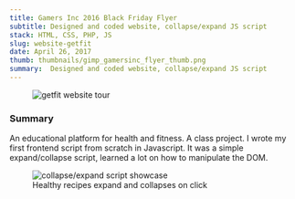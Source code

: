 ```yaml
---
title: Gamers Inc 2016 Black Friday Flyer
subtitle: Designed and coded website, collapse/expand JS script
stack: HTML, CSS, PHP, JS
slug: website-getfit
date: April 26, 2017
thumb: thumbnails/gimp_gamersinc_flyer_thumb.png
summary:  Designed and coded website, collapse/expand JS script
---
```


<figure class="image-body image-body-large">
    <img src="./assets/website-getfit/getfit-homepage-tour.gif" alt="getfit website tour" class="large-image" />
</figure>

<div class="text-body">
    <h3>Summary</h3>
    <p>
        An educational platform for health and fitness. A class project.
        I wrote my first frontend script from scratch in Javascript. It was a simple expand/collapse script, learned a lot on how to manipulate the DOM.
    </p>
</div>

<figure class="image-body image-body-large">
    <img src="./assets/website-getfit/getfit-collapse-script.gif" alt="collapse/expand script showcase" class="large-image" />
    <figcaption>Healthy recipes expand and collapses on click</figcaption>
</figure>